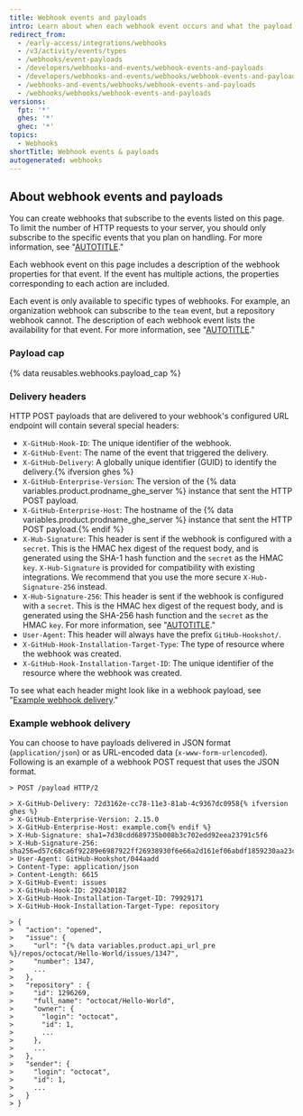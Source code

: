 ```yaml
---
title: Webhook events and payloads
intro: Learn about when each webhook event occurs and what the payload contains.
redirect_from:
  - /early-access/integrations/webhooks
  - /v3/activity/events/types
  - /webhooks/event-payloads
  - /developers/webhooks-and-events/webhook-events-and-payloads
  - /developers/webhooks-and-events/webhooks/webhook-events-and-payloads
  - /webhooks-and-events/webhooks/webhook-events-and-payloads
  - /webhooks/webhooks/webhook-events-and-payloads
versions:
  fpt: '*'
  ghes: '*'
  ghec: '*'
topics:
  - Webhooks
shortTitle: Webhook events & payloads
autogenerated: webhooks
---
```


## About webhook events and payloads

You can create webhooks that subscribe to the events listed on this page. To limit the number of HTTP requests to your server, you should only subscribe to the specific events that you plan on handling. For more information, see "[AUTOTITLE](/webhooks/creating-webhooks)."

Each webhook event on this page includes a description of the webhook properties for that event. If the event has multiple actions, the properties corresponding to each action are included.

Each event is only available to specific types of webhooks. For example, an organization webhook can subscribe to the `team` event, but a repository webhook cannot. The description of each webhook event lists the availability for that event. For more information, see "[AUTOTITLE](/webhooks/types-of-webhooks)."

### Payload cap

{% data reusables.webhooks.payload_cap %}

### Delivery headers

HTTP POST payloads that are delivered to your webhook's configured URL endpoint will contain several special headers:

- `X-GitHub-Hook-ID`: The unique identifier of the webhook.
- `X-GitHub-Event`: The name of the event that triggered the delivery.
- `X-GitHub-Delivery`: A globally unique identifier (GUID) to identify the delivery.{% ifversion ghes %}
- `X-GitHub-Enterprise-Version`: The version of the {% data variables.product.prodname_ghe_server %} instance that sent the HTTP POST payload.
- `X-GitHub-Enterprise-Host`: The hostname of the {% data variables.product.prodname_ghe_server %} instance that sent the HTTP POST payload.{% endif %}
- `X-Hub-Signature`: This header is sent if the webhook is configured with a `secret`. This is the HMAC hex digest of the request body, and is generated using the SHA-1 hash function and the `secret` as the HMAC `key`. `X-Hub-Signature` is provided for compatibility with existing integrations. We recommend that you use the more secure `X-Hub-Signature-256` instead.
- `X-Hub-Signature-256`: This header is sent if the webhook is configured with a `secret`. This is the HMAC hex digest of the request body, and is generated using the SHA-256 hash function and the `secret` as the HMAC `key`. For more information, see "[AUTOTITLE](/webhooks/using-webhooks/securing-your-webhooks)."
- `User-Agent`: This header will always have the prefix `GitHub-Hookshot/`.
- `X-GitHub-Hook-Installation-Target-Type`: The type of resource where the webhook was created.
- `X-GitHub-Hook-Installation-Target-ID`: The unique identifier of the resource where the webhook was created.

To see what each header might look like in a webhook payload, see "[Example webhook delivery](#example-webhook-delivery)."

### Example webhook delivery

You can choose to have payloads delivered in JSON format (`application/json`) or as URL-encoded data (`x-www-form-urlencoded`). Following is an example of a webhook POST request that uses the JSON format.

```shell
> POST /payload HTTP/2

> X-GitHub-Delivery: 72d3162e-cc78-11e3-81ab-4c9367dc0958{% ifversion ghes %}
> X-GitHub-Enterprise-Version: 2.15.0
> X-GitHub-Enterprise-Host: example.com{% endif %}
> X-Hub-Signature: sha1=7d38cdd689735b008b3c702edd92eea23791c5f6
> X-Hub-Signature-256: sha256=d57c68ca6f92289e6987922ff26938930f6e66a2d161ef06abdf1859230aa23c
> User-Agent: GitHub-Hookshot/044aadd
> Content-Type: application/json
> Content-Length: 6615
> X-GitHub-Event: issues
> X-GitHub-Hook-ID: 292430182
> X-GitHub-Hook-Installation-Target-ID: 79929171
> X-GitHub-Hook-Installation-Target-Type: repository

> {
>   "action": "opened",
>   "issue": {
>     "url": "{% data variables.product.api_url_pre %}/repos/octocat/Hello-World/issues/1347",
>     "number": 1347,
>     ...
>   },
>   "repository" : {
>     "id": 1296269,
>     "full_name": "octocat/Hello-World",
>     "owner": {
>       "login": "octocat",
>       "id": 1,
>       ...
>     },
>     ...
>   },
>   "sender": {
>     "login": "octocat",
>     "id": 1,
>     ...
>   }
> }
```

<!-- Content after this section is automatically generated -->
